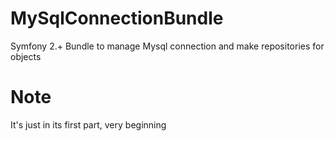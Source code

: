 MySqlConnectionBundle
=====================

Symfony 2.+ Bundle to manage Mysql connection and make repositories for objects

Note
=====================

It's just in its first part, very beginning